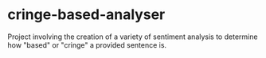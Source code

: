 # cringe-based-analyser
Project involving the creation of a variety of sentiment analysis to determine how "based" or "cringe" a provided sentence is.
